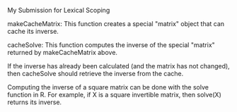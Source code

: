 My Submission for Lexical Scoping


makeCacheMatrix: This function creates a special "matrix" object that can cache its inverse.


cacheSolve: This function computes the inverse of the special "matrix" returned by makeCacheMatrix above. 

If the inverse has already been calculated (and the matrix has not changed), then cacheSolve should retrieve the inverse from the cache.


Computing the inverse of a square matrix can be done with the solve function in R. For example, if X is a square invertible matrix, then solve(X) returns its inverse.